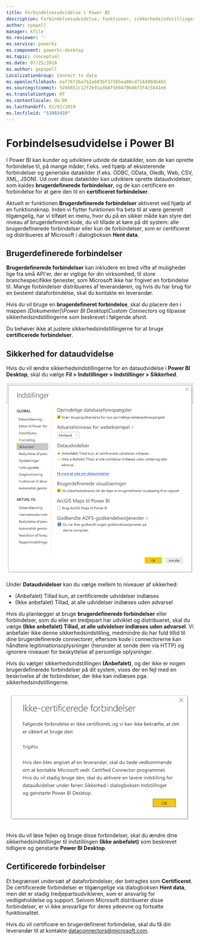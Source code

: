 ```yaml
---
title: Forbindelsesudvidelse i Power BI
description: Forbindelsesudvidelse, funktioner, sikkerhedsindstillinger og certificerede forbindelser
author: cpopell
manager: kfile
ms.reviewer: ''
ms.service: powerbi
ms.component: powerbi-desktop
ms.topic: conceptual
ms.date: 07/25/2018
ms.author: gepopell
LocalizationGroup: Connect to data
ms.openlocfilehash: eaf76f2ba762a603bf37385ea00cd714499db4b5
ms.sourcegitcommit: 5206651c12f2b91a368f509470b46f3f4c5641e6
ms.translationtype: HT
ms.contentlocale: da-DK
ms.lasthandoff: 01/02/2019
ms.locfileid: "53983410"
---
```

# <a name="connector-extensibility-in-power-bi"></a>Forbindelsesudvidelse i Power BI

I Power BI kan kunder og udviklere udvide de datakilder, som de kan oprette forbindelse til, på mange måder, f.eks. ved hjælp af eksisterende forbindelser og generiske datakilder (f.eks. ODBC, OData, Oledb, Web, CSV, XML, JSON). Ud over disse datakilder kan udviklere oprette dataudvidelser, som kaldes **brugerdefinerede forbindelser**, og de kan certificere en forbindelse for at gøre den til en **certificeret forbindelser**.

Aktuelt er funktionen **Brugerdefinerede forbindelser** aktiveret ved hjælp af en funktionsknap. Inden vi flytter funktionen fra beta til at være generelt tilgængelig, har vi tilføjet en menu, hvor du på en sikker måde kan styre det niveau af brugerdefineret kode, du vil tillade at køre på dit system: alle brugerdefinerede forbindelser eller kun de forbindelser, som er certificeret og distribueres af Microsoft i dialogboksen **Hent data**.

## <a name="custom-connectors"></a>Brugerdefinerede forbindelser

**Brugerdefinerede forbindelser** kan inkludere en bred vifte af muligheder lige fra små API'er, der er vigtige for din virksomhed, til store branchespecifikke tjenester, som Microsoft ikke har frigivet en forbindelse til. Mange forbindelser distribueres af leverandøren, og hvis du har brug for en bestemt dataforbindelse, skal du kontakte en leverandør.

Hvis du vil bruge en **brugerdefineret forbindelse**, skal du placere den i mappen *\[Dokumenter]\\Power BI Desktop\\Custom Connectors* og tilpasse sikkerhedsindstillingerne som beskrevet i følgende afsnit.

Du behøver ikke at justere sikkerhedsindstillingerne for at bruge **certificerede forbindelser**.

## <a name="data-extension-security"></a>Sikkerhed for dataudvidelse

Hvis du vil ændre sikkerhedsindstillingerne for en dataudvidelse i **Power BI Desktop**, skal du vælge **Fil > Indstillinger > Indstillinger > Sikkerhed**.

![Du kan styre, om du vil tillade indlæsning af brugerdefinerede forbindelser med indstillingerne under Sikkerhed for dataudvidelse](media/desktop-connector-extensibility/data-extension-security-1.png)

Under **Dataudvidelser** kan du vælge mellem to niveauer af sikkerhed:

* (Anbefalet) Tillad kun, at certificerede udvidelser indlæses
* (Ikke anbefalet) Tillad, at alle udvidelser indlæses uden advarsel

Hvis du planlægger at bruge **brugerdefinerede forbindelser** eller forbindelser, som du eller en tredjepart har udviklet og distribueret, skal du vælge **(Ikke anbefalet) Tillad, at alle udvidelser indlæses uden advarsel**. Vi anbefaler ikke denne sikkerhedsindstilling, medmindre du har fuld tillid til dine brugerdefinerede connectorer, eftersom kode i connectorerne kan håndtere legitimationsoplysninger (herunder at sende dem via HTTP) og ignorere niveauer for beskyttelse af personlige oplysninger.

Hvis du vælger sikkerhedsindstillingen **(Anbefalet)**, og der ikke er nogen brugerdefinerede forbindelser på dit system, vises der en fejl med en beskrivelse af de forbindelser, der ikke kan indlæses pga. sikkerhedsindstillingerne.

![Der åbnes en dialogboks med en beskrivelse af, hvilke brugerdefinerede forbindelser der ikke kan indlæses pga. sikkerhedsindstillingerne. I dette tilfælde er det forbindelsen TripPin.](media/desktop-connector-extensibility/data-extension-security-2.png)

Hvis du vil løse fejlen og bruge disse forbindelser, skal du ændre dine sikkerhedsindstillinger til indstillingen **(Ikke anbefalet)** som beskrevet tidligere og genstarte **Power BI Desktop**.

## <a name="certified-connectors"></a>Certificerede forbindelser

Et begrænset undersæt af dataforbindelser, der betragtes som **Certificeret**. De certificerede forbindelser er tilgængelige via dialogboksen **Hent data**, men det er stadig tredjepartsudvikleren, som er ansvarlig for vedligeholdelse og support. Selvom Microsoft distribuerer disse forbindelser, er vi ikke ansvarlige for deres ydeevne og fortsatte funktionalitet.

Hvis du vil certificere en brugerdefineret forbindelse, skal du få din leverandør til at kontakte dataconnectors@microsoft.com.
